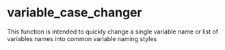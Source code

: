 # variable_case_changer
This function is intended to quickly change a single variable name or list of variables names into common variable naming styles
